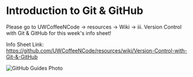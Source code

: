 # Introduction to Git & GitHub

Please go to UWCoffeeNCode -> resources -> Wiki -> iii. Version Control with Git & GitHub for this week's info sheet!

Info Sheet Link: https://github.com/UWCoffeeNCode/resources/wiki/Version-Control-with-Git-&-GitHub

![GitHub Guides Photo](https://github.com/UWCoffeeNCode/Lessons/blob/master/W18/Week%2010/Img/github%20resources.png)
